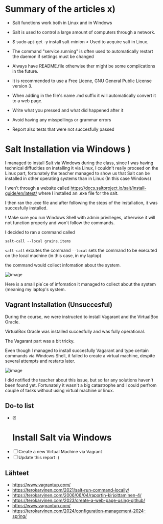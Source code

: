 # Summary of the articles x) 

- Salt functions work both in Linux and in Windows
- Salt is used to control a large amount of computers through a network.
- $ sudo apt-get -y install salt-minion < Used to acquire salt in Linux.
- The command "service.running" is often used to automatically restart the daemon if settings must be changed

- Always have README.file otherwise ther might be some complications in the future.
- It is recommended to use a Free Licene, GNU General Public License version 3.
- When adding in the file's name .md suffix it will automatically convert it to a web page.


- Write what you pressed and what did happened after it
- Avoid having any misspellings or grammar errors
- Report also tests that were not succesfully passed

# Salt Installation via Windows )

I managed to install Salt via Windows during the class, since I was having technical diffuclties on installing it via Linux, I couldn't really proceed on the Linux part, fortunately the teacher managed to show us that Salt can be installed in other operating systems than in Linux (In this case Windows)

I wen't through a website called https://docs.saltproject.io/salt/install-guide/en/latest/ where I installed an .exe file for the salt.

I then ran the .exe file and after following the steps of the installation, it was succesfully installed.

! Make sure you run Windows Shell with admin privilleges, otherwise it will not function properly and won't follow the commands.

I decided to ran a command called 

`salt-call --local grains.items`

`salt-call` excutes the command
`--local` sets the command to be executed on the local machine (in this case, in my laptop)

the command would collect infomation about the system.

![image](https://github.com/PvtPrivacy/Palvelinten-hallinta/assets/156780345/f5326ae6-6f8c-4b97-b02a-21f0a57f9c4d)

Here is a small pie`ce of infomation it managed to collect about the system (meaning my laptop's system. 

## Vagrant Installation (Unsuccesful)

During the course, we were instructed to install Vagarant and the VirtualBox Oracle.

VirtualBox Oracle was installed succesfully and was fully operational.

The Vagarant part was a bit tricky. 

Even though I managed to install succesfully Vagarant and type certain commands via Windows Shell, it failed to create a virtual machine, despite several attempts and restarts later. 

![image](https://github.com/PvtPrivacy/Palvelinten-hallinta/assets/156780345/48659f7a-41ba-47bb-aa7c-a667d73eef93)

I did notified the teacher about this issue, but so far any solutions haven't been found yet. Fortunately it wasn't a big catastrophe and I could perfrom couple of tasks without using virtual machine or linux.




## Do-to list
- [x] # Install Salt via Windows
- [ ] Create a new Virtual Machine via Vagrant
- [ ] Update this report :)

## Lähteet
- https://www.vagrantup.com/
- https://terokarvinen.com/2021/salt-run-command-locally/
- https://terokarvinen.com/2006/06/04/raportin-kirjoittaminen-4/
- https://terokarvinen.com/2023/create-a-web-page-using-github/
- https://www.vagrantup.com/
- https://terokarvinen.com/2024/configuration-management-2024-spring/ 







